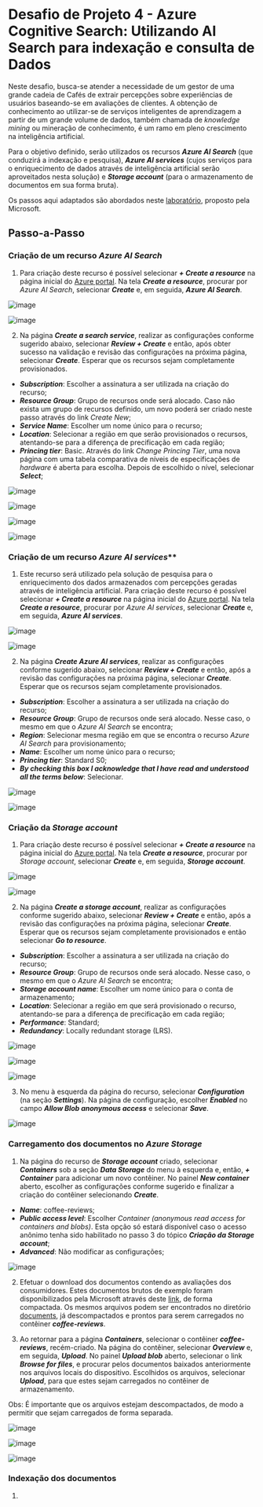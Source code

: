 # Desafio de Projeto 4 - Azure Cognitive Search: Utilizando AI Search para indexação e consulta de Dados

Neste desafio, busca-se atender a necessidade de um gestor de uma grande cadeia de Cafés de extrair percepções sobre experiências de usuários baseando-se em avaliações de clientes. A obtenção de conhecimento ao utilizar-se de serviços inteligentes de aprendizagem a partir de um grande volume de dados, também chamada de *knowledge mining* ou mineração de conhecimento, é um ramo em pleno crescimento na inteligência artificial.

Para o objetivo definido, serão utilizados os recursos ***Azure AI Search*** (que conduzirá a indexação e pesquisa), ***Azure AI services*** (cujos serviços para o enriquecimento de dados através de inteligência artificial serão aproveitados nesta solução) e ***Storage account*** (para o armazenamento de documentos em sua forma bruta).

Os passos aqui adaptados são abordados neste [laboratório](https://microsoftlearning.github.io/mslearn-ai-fundamentals/Instructions/Labs/11-ai-search.html), proposto pela Microsoft.

## Passo-a-Passo

### Criação de um recurso *Azure AI Search*

1. Para criação deste recurso é possível selecionar ***+ Create a resource*** na página inicial do [Azure portal](https://portal.azure.com/). Na tela ***Create a resource***, procurar por *Azure AI Search*, selecionar ***Create*** e, em seguida, ***Azure AI Search***.

![image](https://github.com/danielfscosta/dio-aifundamentals-projeto4-azas/assets/69484807/4151d058-5770-4c72-989d-3a5198b89516)

![image](https://github.com/danielfscosta/dio-aifundamentals-projeto4-azas/assets/69484807/fd285351-7672-4d09-9a5a-57fe1edbd2a5)

2. Na página ***Create a search service***, realizar as configurações conforme sugerido abaixo, selecionar ***Review + Create*** e então, após obter sucesso na validação e revisão das configurações na próxima página, selecionar ***Create***. Esperar que os recursos sejam completamente provisionados.

- ***Subscription***: Escolher a assinatura a ser utilizada na criação do recurso;
- ***Resource Group***: Grupo de recursos onde será alocado. Caso não exista um grupo de recursos definido, um novo poderá ser criado neste passo através do link *Create New*;
- ***Service Name***: Escolher um nome único para o recurso;
- ***Location***: Selecionar a região em que serão provisionados o recursos, atentando-se para a diferença de precificação em cada região;
- ***Princing tier***: Basic. Através do link *Change Princing Tier*, uma nova página com uma tabela comparativa de níveis de especificações de *hardware* é aberta para escolha. Depois de escolhido o nível, selecionar ***Select***;

![image](https://github.com/danielfscosta/dio-aifundamentals-projeto4-azas/assets/69484807/09760ea4-1648-425d-a8d1-5fac3526635c)

![image](https://github.com/danielfscosta/dio-aifundamentals-projeto4-azas/assets/69484807/7a38374e-7d1f-4bed-a9e2-fb05ef18eeca)

![image](https://github.com/danielfscosta/dio-aifundamentals-projeto4-azas/assets/69484807/05028328-f200-4a69-a9ed-1fe8059000e5)

![image](https://github.com/danielfscosta/dio-aifundamentals-projeto4-azas/assets/69484807/fb532de4-8e3b-4ddb-9a81-070adbe17733)

### Criação de um recurso *Azure AI services***

1. Este recurso será utilizado pela solução de pesquisa para o enriquecimento dos dados armazenados com percepções geradas através de inteligência artificial. Para criação deste recurso é possível selecionar ***+ Create a resource*** na página inicial do [Azure portal](https://portal.azure.com/). Na tela ***Create a resource***, procurar por *Azure AI services*, selecionar ***Create*** e, em seguida, ***Azure AI services***.

![image](https://github.com/danielfscosta/dio-aifundamentals-projeto4-azas/assets/69484807/3c4cde18-72ee-413b-9ad7-194c414c7028)

![image](https://github.com/danielfscosta/dio-aifundamentals-projeto4-azas/assets/69484807/4a1c43dd-a80a-4472-ad56-e404dc80a3d1)

2. Na página ***Create Azure AI services***, realizar as configurações conforme sugerido abaixo, selecionar ***Review + Create*** e então, após a revisão das configurações na próxima página, selecionar ***Create***. Esperar que os recursos sejam completamente provisionados.

- ***Subscription***: Escolher a assinatura a ser utilizada na criação do recurso;
- ***Resource Group***: Grupo de recursos onde será alocado. Nesse caso, o mesmo em que o *Azure AI Search* se encontra;
- ***Region***: Selecionar mesma região em que se encontra o recurso *Azure AI Search* para provisionamento;
- ***Name***: Escolher um nome único para o recurso;
- ***Princing tier***: Standard S0;
- ***By checking this box I acknowledge that I have read and understood all the terms below***: Selecionar.

![image](https://github.com/danielfscosta/dio-aifundamentals-projeto4-azas/assets/69484807/1d057b82-21b4-4911-bc2c-45526d6b3602)

![image](https://github.com/danielfscosta/dio-aifundamentals-projeto4-azas/assets/69484807/41ef1814-8635-4045-a8a9-0301a4277619)

### Criação da *Storage account*

1. Para criação deste recurso é possível selecionar ***+ Create a resource*** na página inicial do [Azure portal](https://portal.azure.com/). Na tela ***Create a resource***, procurar por *Storage account*, selecionar ***Create*** e, em seguida, ***Storage account***.

![image](https://github.com/danielfscosta/dio-aifundamentals-projeto4-azas/assets/69484807/8b55d883-f98d-42ab-a24f-ba12ac5784f3)

![image](https://github.com/danielfscosta/dio-aifundamentals-projeto4-azas/assets/69484807/f92493c9-f578-4b22-8778-c74fcc7c2cba)

2. Na página ***Create a storage account***, realizar as configurações conforme sugerido abaixo, selecionar ***Review + Create*** e então, após a revisão das configurações na próxima página, selecionar ***Create***. Esperar que os recursos sejam completamente provisionados e então selecionar ***Go to resource***.

- ***Subscription***: Escolher a assinatura a ser utilizada na criação do recurso;
- ***Resource Group***: Grupo de recursos onde será alocado. Nesse caso, o mesmo em que o *Azure AI Search* se encontra;
- ***Storage account name***: Escolher um nome único para o conta de armazenamento;
- ***Location***: Selecionar a região em que será provisionado o recurso, atentando-se para a diferença de precificação em cada região;
- ***Performance***: Standard;
- ***Redundancy***: Locally redundant storage (LRS).

![image](https://github.com/danielfscosta/dio-aifundamentals-projeto4-azas/assets/69484807/68f7ee98-0319-4a9e-8137-40622dda9c53)

![image](https://github.com/danielfscosta/dio-aifundamentals-projeto4-azas/assets/69484807/09d7d76c-aad2-4399-a76c-c311ba4b0392)

![image](https://github.com/danielfscosta/dio-aifundamentals-projeto4-azas/assets/69484807/46878cf8-a624-410f-b7ed-9e1bd0605326)

3. No menu à esquerda da página do recurso, selecionar ***Configuration*** (na seção ***Settings***). Na página de configuração, escolher ***Enabled*** no campo ***Allow Blob anonymous access*** e selecionar ***Save***.

![image](https://github.com/danielfscosta/dio-aifundamentals-projeto4-azas/assets/69484807/1c1ff0ef-d80e-4bd7-afae-a4d3a741ba7e)

### Carregamento dos documentos no *Azure Storage*

1. Na página do recurso de ***Storage account*** criado, selecionar ***Containers*** sob a seção ***Data Storage*** do menu à esquerda e, então, ***+ Container*** para adicionar um novo contêiner. No painel ***New container*** aberto, escolher as configurações conforme sugerido e finalizar a criação do contêiner selecionando ***Create***.

- ***Name***: coffee-reviews;
- ***Public access level***: Escolher *Container (anonymous read access for containers and blobs)*. Esta opção só estará disponível caso o acesso anônimo tenha sido habilitado no passo 3 do tópico ***Criação da Storage account***;
- ***Advanced***: Não modificar as configurações;

![image](https://github.com/danielfscosta/dio-aifundamentals-projeto4-azas/assets/69484807/c1b6e8d2-ba9f-429e-a3da-ea679000274c)

2. Efetuar o download dos documentos contendo as avaliações dos consumidores. Estes documentos brutos de exemplo foram disponibilizados pela Microsoft através deste [link](https://aka.ms/mslearn-coffee-reviews), de forma compactada. Os mesmos arquivos podem ser encontrados no diretório [documents](https://github.com/danielfscosta/dio-aifundamentals-projeto4-azas/tree/main/documents), já descompactados e prontos para serem carregados no contêiner ***coffee-reviews***.

3. Ao retornar para a página ***Containers***, selecionar o contêiner ***coffee-reviews***, recém-criado. Na página do contêiner, selecionar ***Overview*** e, em seguida, ***Upload***. No painel ***Upload blob*** aberto, selecionar o link ***Browse for files***, e procurar pelos documentos baixados anteriormente nos arquivos locais do dispositivo. Escolhidos os arquivos, selecionar ***Upload***, para que estes sejam carregados no contêiner de armazenamento.

Obs: É importante que os arquivos estejam descompactados, de modo a permitir que sejam carregados de forma separada.

![image](https://github.com/danielfscosta/dio-aifundamentals-projeto4-azas/assets/69484807/fc6de00e-7944-4403-b345-5800471c9f19)

![image](https://github.com/danielfscosta/dio-aifundamentals-projeto4-azas/assets/69484807/1bad1821-0a9c-465e-8e11-17e47b8aaba6)

![image](https://github.com/danielfscosta/dio-aifundamentals-projeto4-azas/assets/69484807/d93db583-e48b-4ed1-ac73-77faa47dd3aa)

### Indexação dos documentos

1. 
